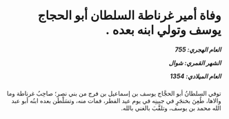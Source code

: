 <h1 dir="rtl">وفاة أمير غرناطة السلطان أبو الحجاج يوسف وتولي ابنه بعده .</h1>

<h5 dir="rtl">العام الهجري:  755

الشهر القمري: شوال

العام الميلادي: 1354</h5>

<p dir="rtl">توفي السلطانُ أبو الحجَّاج يوسف بن إسماعيل بن فرج من بني نصر؛ صاحِبُ غرناطة وما والاها، طُعِنَ بخنجَرٍ في جبينِه في يوم عيد الفطر، فمات منه، وتسَلْطَن بعده ابنُه أبو عبد الله محمد بن يوسف، وتلقَّبَ بالغني بالله.</p></br>
